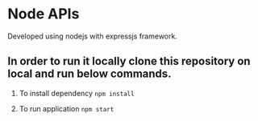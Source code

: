 # Node APIs
Developed using nodejs with expressjs framework.

## In order to run it locally clone this repository on local and run below commands.

1) To install dependency
  `npm install`

2) To run application
  `npm start`

